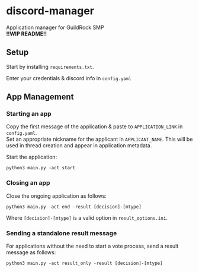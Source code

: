 # discord-manager 
Application manager for GuildRock SMP    
**!!WIP README!!**  

## Setup
Start by installing `requirements.txt`.  

Enter your credentials & discord info in `config.yaml`

## App Management

### Starting an app

Copy the first message of the application & paste to `APPLICATION_LINK` in `config.yaml`.  
Set an appropriate nickname for the applicant in `APPLICANT_NAME`. This will be used in thread creation and appear in application metadata.  
  
Start the application:
```
python3 main.py -act start
```

### Closing an app

Close the ongoing application as follows:  

```
python3 main.py -act end -result [decision]-[mtype]
```
Where `[decision]-[mtype]` is a valid option in `result_options.ini`.

### Sending a standalone result message

For applications without the need to start a vote process, send a result message as follows:  
```
python3 main.py -act result_only -result [decision]-[mtype]
```
